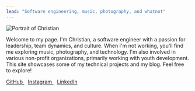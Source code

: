 ```yaml
---
lead: "Software engineering, music, photography, and whatnot"
---
```


<img style="border-radius: 4%;" src="img/christian-b&w.jpg" alt="Portrait of Christian">

Welcome to my page. I'm Christian, a software engineer with a passion for
leadership, team dynamics, and culture. When I'm not working, you'll find me exploring
music, photography, and technology. I'm also involved in various non-profit
organizations, primarily working with youth development. This site showcases some of
my technical projects and my blog. Feel free to explore!

<a href="https://github.com/christian-stj" style="margin-right: 10px" target="_blank" rel="noopener noreferrer">
<i class="fab fa-github"></i>
GitHub
</a>
<a href="https://www.instagram.com/yourusername" style="margin-right: 10px"  target="_blank" rel="noopener noreferrer">
<i class="fab fa-instagram"></i>
Instagram
</a>
<a href="https://www.linkedin.com/in/christian-stj/" target="_blank" rel="noopener noreferrer">
<i class="fab fa-linkedin"></i>
LinkedIn
</a>
